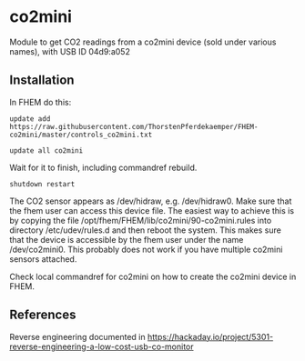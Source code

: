 # co2mini
Module to get CO2 readings from a co2mini device (sold under various names), with USB ID 04d9:a052

## Installation 
In FHEM do this:

`update add https://raw.githubusercontent.com/ThorstenPferdekaemper/FHEM-co2mini/master/controls_co2mini.txt`

`update all co2mini`

Wait for it to finish, including commandref rebuild.

`shutdown restart`

The CO2 sensor appears as /dev/hidraw<n>, e.g. /dev/hidraw0. Make sure that the fhem user can access this device file. 
The easiest way to achieve this is by copying the file /opt/fhem/FHEM/lib/co2mini/90-co2mini.rules into directory /etc/udev/rules.d and then reboot the system.
This makes sure that the device is accessible by the fhem user under the name /dev/co2mini0. 
This probably does not work if you have multiple co2mini sensors attached. 

Check local commandref for co2mini on how to create the co2mini device in FHEM.

## References
Reverse engineering documented in https://hackaday.io/project/5301-reverse-engineering-a-low-cost-usb-co-monitor
